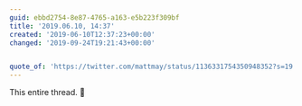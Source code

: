 ```yaml
---
guid: ebbd2754-8e87-4765-a163-e5b223f309bf
title: '2019.06.10, 14:37'
created: '2019-06-10T12:37:23+00:00'
changed: '2019-09-24T19:21:43+00:00'


quote_of: 'https://twitter.com/mattmay/status/1136331754350948352?s=19'
---
```


This entire thread. 💯
